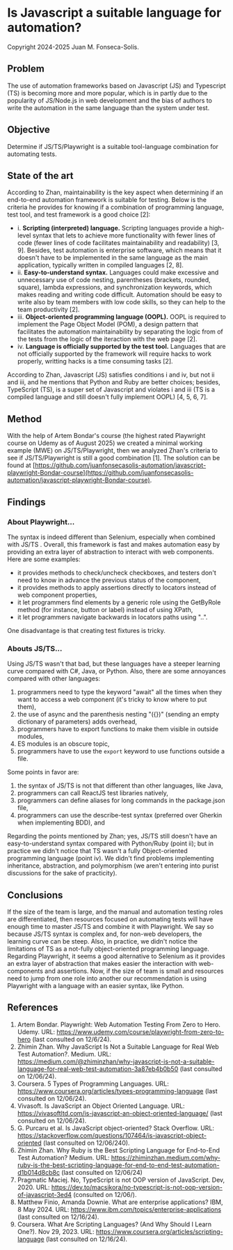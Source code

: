 # Is Javascript a suitable language for automation?

Copyright 2024-2025 Juan M. Fonseca-Solís.

## Problem
The use of automation frameworks based on Javascript (JS) and Typescript (TS) is becoming more and more popular, which is in partly due to the popularity of JS/Node.js in web development and the bias of authors to write the automation in the same language than the system under test.

## Objective
Determine if JS/TS/Playwright is a suitable tool-language combination for automating tests.

## State of the art
According to Zhan, maintainability is the key aspect when determining if an end-to-end automation framework is suitable for testing. Below is the criteria he provides for knowing if a combination of programming language, test tool, and test framework is a good choice [2]:

* i. **Scripting (interpreted) language.** Scripting languages provide a high-level syntax that lets to achieve more functionality with fewer lines of code (fewer lines of code facilitates maintainability and readability) [3, 9]. Besides, test automation is enterprise software, which means that it doesn't have to be implemented in the same language as the main application, typically written in compiled languages [2, 8].
* ii. **Easy-to-understand syntax.** Languages could make excessive and unnecessary use of code nesting, parentheses (brackets, rounded, square), lambda expressions, and synchronization keywords, which makes reading and writing code difficult. Automation should be easy to write also by team members with low code skills, so they can help to the team productivity [2].
* iii. **Object-oriented programming language (OOPL).** OOPL is required to implement the Page Object Model (POM), a design pattern that facilitates the automation maintainability by separating the logic from of the tests from the logic of the iteraction with the web page [2].
* iv. **Language is officially supported by the test tool.** Languages that are not officially supported by the framework will require hacks to work properly, writting hacks is a time consuming tasks [2].

According to Zhan, Javascript (JS) satisfies conditions i and iv, but not ii and iii, and he mentions that Python and Ruby are better choices; besides, TypeScript (TS), is a super set of Javascript and violates i and iii (TS is a compiled language and still doesn't fully implement OOPL) [4, 5, 6, 7].

## Method
With the help of Artem Bondar's course (the highest rated Playwright course on Udemy as of August 2025) we created a minimal working example (MWE) on JS/TS/Playwright, then we analyzed Zhan's criteria to see if JS/TS/Playwright is still a good combination [1]. The solution can be found at [https://github.com/juanfonsecasolis-automation/javascript-playwright-Bondar-course](https://github.com/juanfonsecasolis-automation/javascript-playwright-Bondar-course).

## Findings

### About Playwright...
The syntax is indeed different than Selenium, especially when combined with JS/TS . Overall, this framework is fast and makes automation easy by providing an extra layer of abstraction to interact with web components. Here are some examples:
* it provides methods to check/uncheck checkboxes, and testers don't need to know in advance the previous status of the component,
* it provides methods to apply assertions directly to locators instead of web component properties,
* it let programmers find elements by a generic role using the GetByRole method (for instance, button or label) instead of using XPath,
* it let programmers navigate backwards in locators paths using "..".

One disadvantage is that creating test fixtures is tricky.

### Abouts JS/TS...
Using JS/TS wasn't that bad, but these languages have a steeper learning curve compared with C#, Java, or Python. Also, there are some annoyances compared with other languages: 
1. programmers need to type the keyword "await" all the times when they want to access a web component (it's tricky to know where to put them),
2. the use of async and the parenthesis nesting "({})" (sending an empty dictionary of parameters) adds overhead,
3. programmers have to export functions to make them visible in outside modules,
4. ES modules is an obscure topic,
5. programmers have to use the `export` keyword to use functions outside a file.

Some points in favor are:
1. the syntax of JS/TS is not that different than other languages, like Java,
1. programmers can call ReactJS test libraries natively,
1. programmers can define aliases for long commands in the package.json file,
1. programmers can use the describe-test syntax (preferred over Gherkin when implementing BDD), and 

Regarding the points mentioned by Zhan; yes, JS/TS still doesn't have an easy-to-understand syntax compared with Python/Ruby (point ii); but in practice we didn't notice that TS wasn't a fully Object-oriented programming language (point iv). We didn't find problems implementing inheritance, abstraction, and polymorphism (we aren't entering into purist discussions for the sake of practicity).

## Conclusions
If the size of the team is large, and the manual and automation testing roles are differentiated, then resources focused on automating tests will have enough time to master JS/TS and combine it with Playwright. We say so because JS/TS syntax is complex and, for non-web developers, the learning curve can be steep. Also, in practice, we didn't notice the limitations of TS as a not-fully object-oriented programming language. Regarding Playwright, it seems a good alternative to Selenium as it provides an extra layer of abstraction that makes easier the interaction with web-components and assertions. Now, if the size of team is small and resources need to jump from one role into another our recommendation is using Playwright with a language with an easier syntax, like Python.

## References
1. Artem Bondar. Playwright: Web Automation Testing From Zero to Hero. Udemy. URL: https://www.udemy.com/course/playwright-from-zero-to-hero (last consulted on 12/6/24).
2. Zhimin Zhan. Why JavaScript Is Not a Suitable Language for Real Web Test Automation?. Medium. URL: https://medium.com/@zhiminzhan/why-javascript-is-not-a-suitable-language-for-real-web-test-automation-3a87eb4b0b50 (last consulted on 12/06/24).
3. Coursera. 5 Types of Programming Languages. URL: https://www.coursera.org/articles/types-programming-language (last consulted on 12/06/24). 
4. Vivasoft. Is JavaScript an Object Oriented Language. URL: https://vivasoftltd.com/is-javascript-an-object-oriented-language/ (last consulted on 12/06/24).
5. G. Purcaru et al. Is JavaScript object-oriented? Stack Overflow. URL: https://stackoverflow.com/questions/107464/is-javascript-object-oriented (last consulted on 12/06/240).
6. Zhimin Zhan. Why Ruby is the Best Scripting Language for End-to-End Test Automation? Medium. URL: https://zhiminzhan.medium.com/why-ruby-is-the-best-scripting-language-for-end-to-end-test-automation-d1b014d8cb8c (last consulted on 12/06/24)
7. Pragmatic Maciej. No, TypeScript is not OOP version of JavaScript. Dev, 2020. URL: https://dev.to/macsikora/no-typescript-is-not-oop-version-of-javascript-3ed4 (consulted on 12/06/).
8. Matthew Finio, Amanda Downie. What are enterprise applications? IBM, 8 May 2024. URL: https://www.ibm.com/topics/enterprise-applications (last consulted on 12/16/24).
9. Coursera. What Are Scripting Languages? (And Why Should I Learn One?). Nov 29, 2023. URL: https://www.coursera.org/articles/scripting-language (last consulted on 12/16/24).